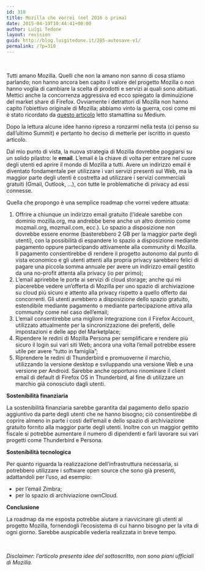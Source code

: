 ```yaml
---
id: 310
title: Mozilla che vorrei (nel 2016 o prima)
date: 2015-04-19T10:44:41+00:00
author: Luigi Tedone
layout: revision
guid: http://blog.luigitedone.it/285-autosave-v1/
permalink: /?p=310
---
```

&nbsp;

Tutti amano Mozilla. Quelli che non la amano non sanno di cosa stiamo parlando; non hanno ancora ben capito il valore del progetto Mozilla o non hanno voglia di cambiare la scelta di prodotti e servizi ai quali sono abituati. Mettici anche la concorrenza aggressiva ed ecco spiegato la diminuizione del market share di Firefox. Ovviamente i detrattori di Mozilla non hanno capito l&#8217;obiettivo originale di Mozilla; abbiamo vinto la guerra, così come mi è stato ricordato da [questo articolo](https://medium.com/@trog/forgetting-firefox-c04dba853263) letto stamattina su Medium.

Dopo la lettura alcune idee hanno ripreso a ronzarmi nella testa (ci penso su dall&#8217;ultimo Summit) e pertanto ho deciso di metterle per iscritto in questo articolo.

Dal mio punto di vista, la nuova strategia di Mozilla dovrebbe poggiarsi su un solido pilastro: le **email**. L&#8217;email è la chiave di volta per entrare nel cuore degli utenti ed aprire il mondo di Mozilla a tutti. Avere un indirizzo email è diventato fondamentale per utilizzare i vari servizi presenti sul Web, ma la maggior parte degli utenti è costretta ad utilizzare i servizi commerciali gratuiti (Gmail, Outlook, &#8230;), con tutte le problematiche di privacy ad essi connesse.

Quella che propongo è una semplice roadmap che vorrei vedere attuata:

  1. Offrire a chiunque un indirizzo email gratuito (l&#8217;ideale sarebbe con dominio mozilla.org, ma andrebbe bene anche un altro dominio come mozmail.org, mozmail.com, ecc.). Lo spazio a disposizione non dovrebbe essere enorme (basterebbero 2 GB per la maggior parte degli utenti), con la possibilità di espandere lo spazio a disposizione mediante pagamento oppure partecipando attivamente alla community di Mozilla. Il pagamento consentirebbe di rendere il progetto autonomo dal punto di vista economico e gli utenti attenti alla propria privacy sarebbero felici di pagare una piccola somma annuale per avere un indirizzo email gestito da una no-profit attenta alla privacy (io per primo);
  2. L&#8217;email aprirebbe le porte ai servizi di cloud storage; anche qui mi piacerebbe vedere un&#8217;offerta di Mozilla per uno spazio di archiviazione su cloud più sicuro e attento alla privacy rispetto a quello offerto dai concorrenti. Gli utenti avrebbero a disposizione dello spazio gratuito, estendibile mediante pagamento o mediante partecipazione attiva alla community come nel caso dell&#8217;email;
  3. L&#8217;email consentirebbe una migliore integrazione con il Firefox Account, utilizzato attualmente per la sincronizzazione dei preferiti, delle impostazioni e delle app del Marketplace;
  4. Ripendere le redini di Mozilla Persona per semplificare e rendere più sicuro il login sui vari siti Web; ancora una volta l&#8217;email potrebbe essere utile per avere &#8220;tutto in famiglia&#8221;;
  5. Riprendere le redini di Thunderbird e promuoverne il marchio, utilizzando la versione desktop e sviluppando una versione Web e una versione per Android. Sarebbe anche opportuno rinominare il client email di default di Firefox OS in Thunderbird, al fine di utilizzare un marchio già conosciuto dagli utenti.

**Sostenibilità finanziaria**

La sostenibilità finanziaria sarebbe garantita dal pagamento dello spazio aggiuntivo da parte degli utenti che ne hanno bisogno; ciò consentirebbe di coprire almeno in parte i costi dell&#8217;email e dello spazio di archiviazione gratuito fornito alla maggior parte degli utenti. Inoltre con un maggior gettito fiscale si potrebbe aumentare il numero di dipendenti e farli lavorare sui vari progetti come Thunderbird e Persona.

**Sostenibilità tecnologica**

Per quanto riguarda la realizzazione dell&#8217;infrastruttura necessaria, si potrebbero utilizzare i software open source che sono già presenti, adattandoli per l&#8217;uso, ad esempio:

  * per l&#8217;email Zimbra;
  * per lo spazio di archiviazione ownCloud.

**Conclusione**

La roadmap da me esposta potrebbe aiutare a riavvicinare gli utenti al progetto Mozilla, fornendogli l&#8217;ecosistema di cui hanno bisogno per la vita di ogni giorno. Sarebbe auspicabile vederla realizzata in breve tempo.

&nbsp;

_Disclaimer: l&#8217;articolo presenta idee del sottoscritto, non sono piani ufficiali di Mozilla._